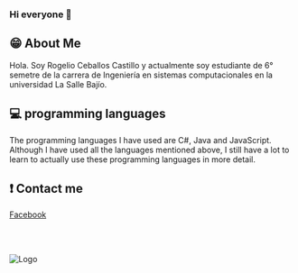 ### Hi everyone 👋


## 😁 About Me
Hola. Soy Rogelio Ceballos Castillo y actualmente soy estudiante de 6° semetre de la carrera de Ingeniería en sistemas computacionales en la universidad La Salle Bajío.
## :computer: programming languages
The programming languages I have used are C#, Java and JavaScript. Although I have used all the 
languages mentioned above, I still have a lot to learn to actually use these programming languages 
in more detail.

## ❗️ Contact me 
[Facebook](https://www.facebook.com/rogelio.ceballos.121/)

<br/>
<br/>

![Logo](https://blog.delasalle.edu.mx/wp-content/uploads/2022/06/delasalle_Color.png)
